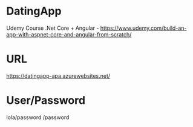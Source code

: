 # DatingApp
Udemy Course .Net Core + Angular - https://www.udemy.com/build-an-app-with-aspnet-core-and-angular-from-scratch/

# URL
https://datingapp-apa.azurewebsites.net/

# User/Password
lola/password
<user>/password
